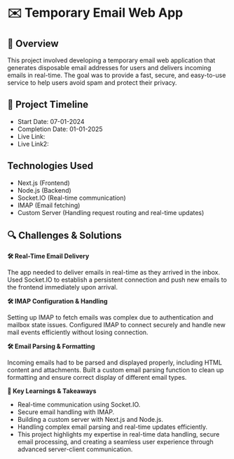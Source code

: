 # ✉️ Temporary Email Web App

## 📌 Overview

This project involved developing a temporary email web application that generates disposable email addresses for users and delivers incoming emails in real-time. The goal was to provide a fast, secure, and easy-to-use service to help users avoid spam and protect their privacy.

## 📅 Project Timeline

- Start Date: 07-01-2024
- Completion Date: 01-01-2025
- Live Link: 
- Live Link2: 

## Technologies Used

- Next.js (Frontend)
- Node.js (Backend)
- Socket.IO (Real-time communication)
- IMAP (Email fetching)
- Custom Server (Handling request routing and real-time updates)

## 🔍 Challenges & Solutions

**🛠 Real-Time Email Delivery**

The app needed to deliver emails in real-time as they arrived in the inbox.
Used Socket.IO to establish a persistent connection and push new emails to the frontend immediately upon arrival.

**🛠 IMAP Configuration & Handling**

Setting up IMAP to fetch emails was complex due to authentication and mailbox state issues.
Configured IMAP to connect securely and handle new mail events efficiently without losing connection.

**🛠 Email Parsing & Formatting**

Incoming emails had to be parsed and displayed properly, including HTML content and attachments.
Built a custom email parsing function to clean up formatting and ensure correct display of different email types.

**🚀 Key Learnings & Takeaways**

- Real-time communication using Socket.IO.
- Secure email handling with IMAP.
- Building a custom server with Next.js and Node.js.
- Handling complex email parsing and real-time updates efficiently.
- This project highlights my expertise in real-time data handling, secure email processing, and creating a seamless user experience through advanced server-client communication.
